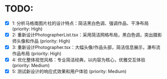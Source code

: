 # TODO:

- [x] 1: 分析马格南图片社的设计特点：简洁黑白色调、强调作品、干净布局 (priority: High)
- [x] 2: 重新设计PhotographerList.tsx：采用简洁网格布局，黑白色调，突出摄影师头像和作品 (priority: High)
- [x] 3: 重新设计Photographer.tsx：大幅头像/作品头部，简洁信息展示，瀑布流作品布局 (priority: High)
- [x] 4: 优化整体视觉风格：专业简洁经典，以内容为核心，优雅交互体验 (priority: Medium)
- [x] 5: 测试新设计的响应式效果和用户体验 (priority: Medium)
